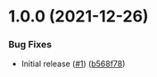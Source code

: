 # 1.0.0 (2021-12-26)


### Bug Fixes

* Initial release ([#1](https://github.com/swarm-io/action-release-general/issues/1)) ([b568f78](https://github.com/swarm-io/action-release-general/commit/b568f788c680d026a270262a179aad1e752aac44))
